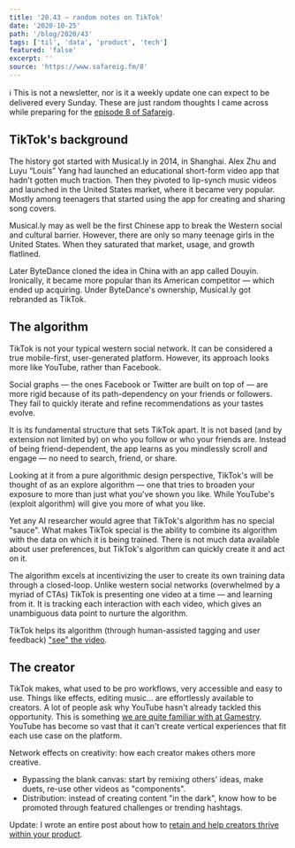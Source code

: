```yaml
---
title: '20.43 — random notes on TikTok'
date: '2020-10-25'
path: '/blog/2020/43'
tags: ['til', 'data', 'product', 'tech']
featured: 'false'
excerpt: ''
source: 'https://www.safareig.fm/8'
---
```


ℹ️ This is not a newsletter, nor is it a weekly update one can expect to be delivered every Sunday. These are just random thoughts I came across while preparing for the [episode 8 of Safareig](https://www.safareig.fm/8).

## TikTok's background

The history got started with Musical.ly in 2014, in Shanghai. Alex Zhu and Luyu “Louis” Yang had launched an educational short-form video app that hadn't gotten much traction. Then they pivoted to lip-synch music videos and launched in the United States market, where it became very popular. Mostly among teenagers that started using the app for creating and sharing song covers.

Musical.ly may as well be the first Chinese app to break the Western social and cultural barrier. However, there are only so many teenage girls in the United States. When they saturated that market, usage, and growth flatlined.

Later ByteDance cloned the idea in China with an app called Douyin. Ironically, it became more popular than its American competitor — which ended up acquiring. Under ByteDance's ownership, Musical.ly got rebranded as TikTok.

## The algorithm

TikTok is not your typical western social network. It can be considered a true mobile-first, user-generated platform. However, its approach looks more like YouTube, rather than Facebook.

Social graphs — the ones Facebook or Twitter are built on top of — are more rigid because of its path-dependency on your friends or followers. They fail to quickly iterate and refine recommendations as your tastes evolve.

It is its fundamental structure that sets TikTok apart. It is not based (and by extension not limited by) on who you follow or who your friends are. Instead of being friend-dependent, the app learns as you mindlessly scroll and engage — no need to search, friend, or share.

Looking at it from a pure algorithmic design perspective, TikTok's will be thought of as an explore algorithm — one that tries to broaden your exposure to more than just what you've shown you like. While YouTube's (exploit algorithm) will give you more of what you like.

Yet any AI researcher would agree that TikTok's algorithm has no special "sauce". What makes TikTok special is the ability to combine its algorithm with the data on which it is being trained. There is not much data available about user preferences, but TikTok's algorithm can quickly create it and act on it.

The algorithm excels at incentivizing the user to create its own training data through a closed-loop. Unlike western social networks (overwhelmed by a myriad of CTAs) TikTok is presenting one video at a time — and learning from it. It is tracking each interaction with each video, which gives an unambiguous data point to nurture the algorithm.

TikTok helps its algorithm (through human-assisted tagging and user feedback) ["see" the video](https://www.eugenewei.com/blog/2020/9/18/seeing-like-an-algorithm).

## The creator

TikTok makes, what used to be pro workflows, very accessible and easy to use. Things like effects, editing music... are effortlessly available to creators. A lot of people ask why YouTube hasn't already tackled this opportunity. This is something [we are quite familiar with at Gamestry](/blog/2020/creators-are-struggling). YouTube has become so vast that it can't create vertical experiences that fit each use case on the platform.

Network effects on creativity: how each creator makes others more creative.

- Bypassing the blank canvas: start by remixing others' ideas, make duets, re-use other videos as "components".
- Distribution: instead of creating content "in the dark", know how to be promoted through featured challenges or trending hashtags.

Update: I wrote an entire post about how to [retain and help creators thrive within your product](/blog/2020/creators-go-first).
